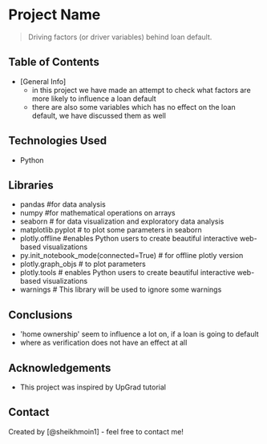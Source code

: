 # Project Name
> Driving factors (or driver variables) behind loan default.


## Table of Contents
* [General Info]
    - in this project we have made an attempt to check what factors are more likely to influence a loan default
    - there are also some variables which has no effect on the loan default, we have discussed them as well

## Technologies Used
- Python

## Libraries

- pandas #for data analysis
- numpy #for mathematical operations on arrays
- seaborn # for data visualization and exploratory data analysis
- matplotlib.pyplot # to plot some parameters in seaborn
- plotly.offline #enables Python users to create beautiful interactive web-based visualizations 
- py.init_notebook_mode(connected=True) # for offline plotly version
- plotly.graph_objs # to plot parameters
- plotly.tools # enables Python users to create beautiful interactive web-based visualizations
- warnings # This library will be used to ignore some warnings

## Conclusions
- 'home ownership' seem to influence a lot on, if a loan is going to default
- where as verification does not have an effect at all

## Acknowledgements
- This project was inspired by UpGrad tutorial


## Contact
Created by [@sheikhmoin1] - feel free to contact me!